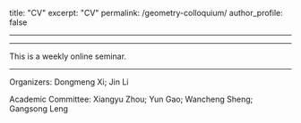 title: "CV"
excerpt: "CV"
permalink: /geometry-colloquium/
author_profile: false

---

<hr>

This is a weekly online seminar.

<hr>

Organizers: Dongmeng Xi; Jin Li

Academic Committee: Xiangyu Zhou; Yun Gao; Wancheng Sheng; Gangsong Leng
    